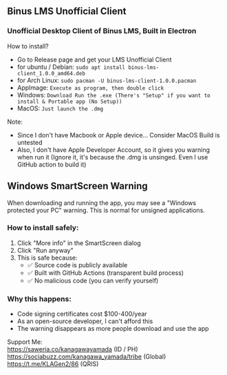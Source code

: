 ## Binus LMS Unofficial Client
### Unofficial Desktop Client of Binus LMS, Built in Electron


How to install?

- Go to Release page and get your LMS Unofficial Client
- for ubuntu / Debian:
   ```sudo apt install binus-lms-client_1.0.0_amd64.deb```
- for Arch Linux:
  ```sudo pacman -U binus-lms-client-1.0.0.pacman```
- AppImage:
  ```Execute as program, then double click```
- Windows:
  ```Download Run the .exe (There's "Setup" if you want to install & Portable app (No Setup))```
- MacOS: 
  ```Just launch the .dmg``` <br />

Note: 
- Since I don't have Macbook or Apple device... Consider MacOS Build is untested
- Also, I don't have Apple Developer Account, so it gives you warning when run it (Ignore it, it's because the .dmg is unsinged. Even I use GitHub action to build it) 

## Windows SmartScreen Warning

When downloading and running the app, you may see a "Windows protected your PC" warning. This is normal for unsigned applications.

### How to install safely:

1. Click "More info" in the SmartScreen dialog
2. Click "Run anyway"
3. This is safe because:
   - ✅ Source code is publicly available
   - ✅ Built with GitHub Actions (transparent build process)
   - ✅ No malicious code (you can verify yourself)

### Why this happens:
- Code signing certificates cost $100-400/year
- As an open-source developer, I can't afford this
- The warning disappears as more people download and use the app

Support Me: <br />
https://saweria.co/kanagawayamada (ID / PH) <br />
https://sociabuzz.com/kanagawa_yamada/tribe (Global) <br />
https://t.me/KLAGen2/86 (QRIS) <br />
